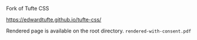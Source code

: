 Fork of Tufte CSS

https://edwardtufte.github.io/tufte-css/

Rendered page is available on the root directory. `rendered-with-consent.pdf`

